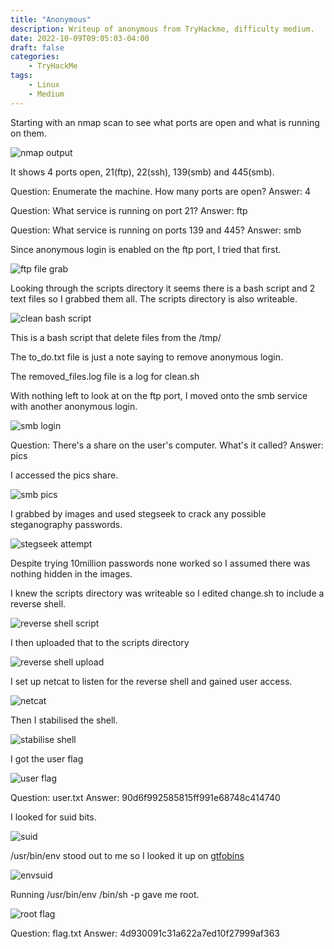 ```yaml
---
title: "Anonymous"
description: Writeup of anonymous from TryHackme, difficulty medium.
date: 2022-10-09T09:05:03-04:00
draft: false
categories:
    - TryHackMe
tags:
    - Linux
    - Medium
---
```

Starting with an nmap scan to see what ports are open and what is running on them.

![nmap output](/img/anonymous/nmapscan.png)

It shows 4 ports open, 21(ftp), 22(ssh), 139(smb) and 445(smb).

Question: Enumerate the machine.  How many ports are open? Answer: 4

Question: What service is running on port 21? Answer: ftp

Question: What service is running on ports 139 and 445? Answer: smb

Since anonymous login is enabled on the ftp port, I tried that first.

![ftp file grab](/img/anonymous/ftpfilegrab.png)

Looking through the scripts directory it seems there is a bash script and 2 text files so I grabbed them all.
The scripts directory is also writeable.

![clean bash script](/img/anonymous/cleanscript.png)

This is a bash script that delete files from the /tmp/ 

The to_do.txt file is just a note saying to remove anonymous login.

The removed_files.log file is a log for clean.sh

With nothing left to look at on the ftp port, I moved onto the smb service with another anonymous login.

![smb login](/img/anonymous/smblogin.png)

Question: There's a share on the user's computer.  What's it called? Answer: pics

I accessed the pics share.

![smb pics](/img/anonymous/smbpics.png)

I grabbed by images and used stegseek to crack any possible steganography passwords.

![stegseek attempt](/img/anonymous/stegseekattempt.png)

Despite trying 10million passwords none worked so I assumed there was nothing hidden in the images.

I knew the scripts directory was writeable so I edited change.sh to include a reverse shell.

![reverse shell script](/img/anonymous/reverseshellscript.png)

I then uploaded that to the scripts directory

![reverse shell upload](/img/anonymous/reverseshellupload.png)

I set up netcat to listen for the reverse shell and gained user access.

![netcat](/img/anonymous/netcat.png)

Then I stabilised the shell.

![stabilise shell](/img/anonymous/stabaliseshell.png)

I got the user flag

![user flag](/img/anonymous/userflag.png)

Question: user.txt Answer: 90d6f992585815ff991e68748c414740

I looked for suid bits.

![suid](/img/anonymous/suid.png)

/usr/bin/env stood out to me so I looked it up on [gtfobins](https://gtfobins.github.io/gtfobins/env/)

![envsuid](/img/anonymous/envsuid.png)

Running /usr/bin/env /bin/sh -p gave me root.

![root flag](/img/anonymous/rootflag.png)

Question: flag.txt Answer: 4d930091c31a622a7ed10f27999af363
